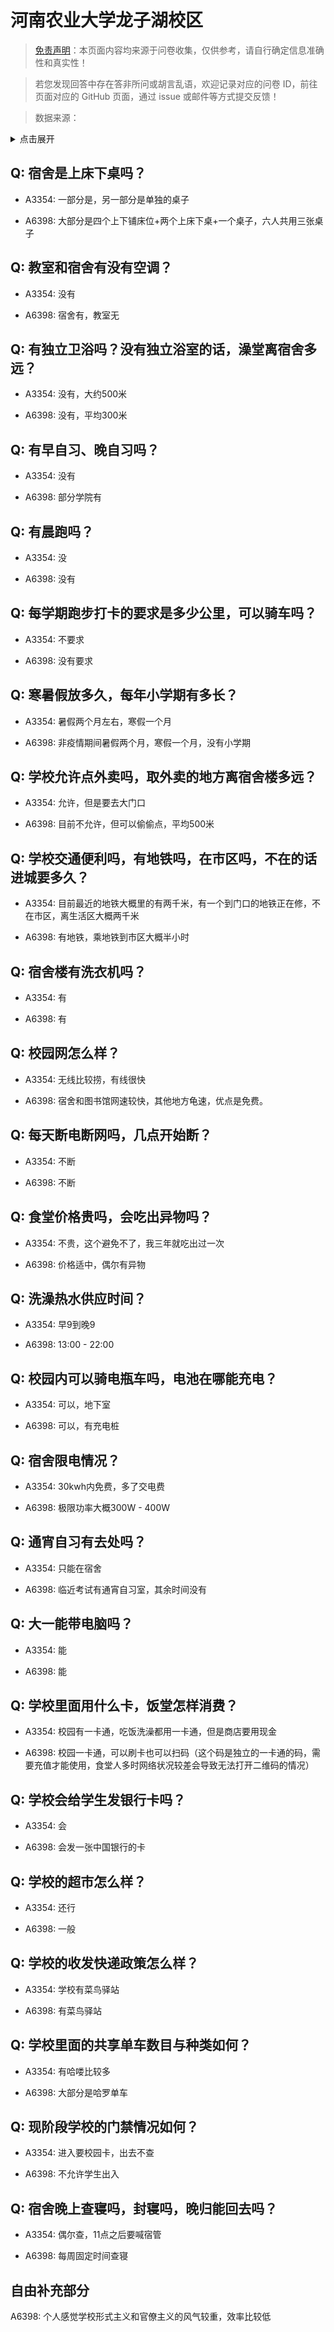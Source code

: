 # 河南农业大学龙子湖校区

> [免责声明](https://colleges.chat/#_3)：本页面内容均来源于问卷收集，仅供参考，请自行确定信息准确性和真实性！

> 若您发现回答中存在答非所问或胡言乱语，欢迎记录对应的问卷 ID，前往页面对应的 GitHub 页面，通过 issue 或邮件等方式提交反馈！

> 数据来源：

<details><summary>点击展开</summary>
<ul>
<li>A3354: 匿名 (2021 年 06 月)</li>
<li>A6398: 匿名 (2022 年 06 月)</li>
</ul>
</details>

## Q: 宿舍是上床下桌吗？

- A3354: 一部分是，另一部分是单独的桌子

- A6398: 大部分是四个上下铺床位+两个上床下桌+一个桌子，六人共用三张桌子

## Q: 教室和宿舍有没有空调？

- A3354: 没有

- A6398: 宿舍有，教室无

## Q: 有独立卫浴吗？没有独立浴室的话，澡堂离宿舍多远？

- A3354: 没有，大约500米

- A6398: 没有，平均300米

## Q: 有早自习、晚自习吗？

- A3354: 没有

- A6398: 部分学院有

## Q: 有晨跑吗？

- A3354: 没

- A6398: 没有

## Q: 每学期跑步打卡的要求是多少公里，可以骑车吗？

- A3354: 不要求

- A6398: 没有要求

## Q: 寒暑假放多久，每年小学期有多长？

- A3354: 暑假两个月左右，寒假一个月

- A6398: 非疫情期间暑假两个月，寒假一个月，没有小学期

## Q: 学校允许点外卖吗，取外卖的地方离宿舍楼多远？

- A3354: 允许，但是要去大门口

- A6398: 目前不允许，但可以偷偷点，平均500米

## Q: 学校交通便利吗，有地铁吗，在市区吗，不在的话进城要多久？

- A3354: 目前最近的地铁大概里的有两千米，有一个到门口的地铁正在修，不在市区，离生活区大概两千米

- A6398: 有地铁，乘地铁到市区大概半小时

## Q: 宿舍楼有洗衣机吗？

- A3354: 有

- A6398: 有

## Q: 校园网怎么样？

- A3354: 无线比较捞，有线很快

- A6398: 宿舍和图书馆网速较快，其他地方龟速，优点是免费。

## Q: 每天断电断网吗，几点开始断？

- A3354: 不断

- A6398: 不断

## Q: 食堂价格贵吗，会吃出异物吗？

- A3354: 不贵，这个避免不了，我三年就吃出过一次

- A6398: 价格适中，偶尔有异物

## Q: 洗澡热水供应时间？

- A3354: 早9到晚9

- A6398: 13:00 - 22:00

## Q: 校园内可以骑电瓶车吗，电池在哪能充电？

- A3354: 可以，地下室

- A6398: 可以，有充电桩

## Q: 宿舍限电情况？

- A3354: 30kwh内免费，多了交电费

- A6398: 极限功率大概300W - 400W

## Q: 通宵自习有去处吗？

- A3354: 只能在宿舍

- A6398: 临近考试有通宵自习室，其余时间没有

## Q: 大一能带电脑吗？

- A3354: 能

- A6398: 能

## Q: 学校里面用什么卡，饭堂怎样消费？

- A3354: 校园有一卡通，吃饭洗澡都用一卡通，但是商店要用现金

- A6398: 校园一卡通，可以刷卡也可以扫码（这个码是独立的一卡通的码，需要充值才能使用，食堂人多时网络状况较差会导致无法打开二维码的情况）

## Q: 学校会给学生发银行卡吗？

- A3354: 会

- A6398: 会发一张中国银行的卡

## Q: 学校的超市怎么样？

- A3354: 还行

- A6398: 一般

## Q: 学校的收发快递政策怎么样？

- A3354: 学校有菜鸟驿站

- A6398: 有菜鸟驿站

## Q: 学校里面的共享单车数目与种类如何？

- A3354: 有哈喽比较多

- A6398: 大部分是哈罗单车

## Q: 现阶段学校的门禁情况如何？

- A3354: 进入要校园卡，出去不查

- A6398: 不允许学生出入

## Q: 宿舍晚上查寝吗，封寝吗，晚归能回去吗？

- A3354: 偶尔查，11点之后要喊宿管

- A6398: 每周固定时间查寝

## 自由补充部分

A6398: 个人感觉学校形式主义和官僚主义的风气较重，效率比较低
